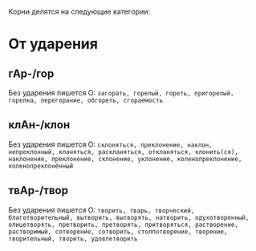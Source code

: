 Корни делятся на следующие категории:

# От ударения
## гАр-/гор
Без ударения пишется О: `загорать, горелый, гореть, пригорелый, горелка, перегорание, обгореть, сгораемость`
## клАн-/клон
Без ударения пишется О: `склоняться, преклонение, наклон, непреклонный, кланяться, раскланяться, откланяться, клонить(ся), наклонение, преклонение, склонение, уклонение, коленопреклонение, коленопреклонённый`
## твАр-/твор
Без ударения пишется О: `творить, тварь, творческий, благотворительный, вытворить, вытворять, натворить, одухотворенный, олицетворять, претворить, претворять, притворяться, растворение, растворимый, сотворение, сотворить, столпотворение, творение, творительный, творить, удовлетворить`
